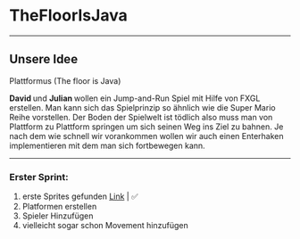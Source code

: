# TheFloorIsJava

--------

## Unsere Idee

Plattformus (The floor is Java)

<strong> David </strong> und <strong> Julian </strong> wollen ein Jump-and-Run Spiel mit Hilfe von FXGL erstellen.
Man kann sich das Spielprinzip so ähnlich wie die Super Mario Reihe vorstellen.
Der Boden der Spielwelt ist tödlich also muss man von Plattform zu Plattform springen um sich seinen Weg ins Ziel zu bahnen.
Je nach dem wie schnell wir vorankommen wollen wir auch einen Enterhaken implementieren mit dem man sich fortbewegen kann.

-----


### Erster Sprint:
1. erste Sprites gefunden [Link](https://alfredsheep.itch.io/simple-platformer-tileset-8x8-and-16x16) | ✅
2. Platformen erstellen 
3. Spieler Hinzufügen
4. vielleicht sogar schon Movement hinzufügen 